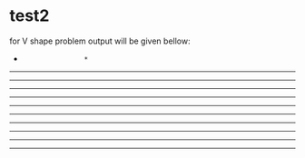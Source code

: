 # test2
for V shape problem output will be given bellow:
*                    *
**                  **
***                ***
****              ****
*****            *****
******          ******
*******        *******
********      ********
*********    *********
**********  **********
**********************
